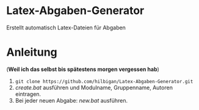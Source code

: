# Latex-Abgaben-Generator
Erstellt automatisch Latex-Dateien für Abgaben

# Anleitung
(**Weil ich das selbst bis spätestens morgen vergessen hab**)
1. ```git clone https://github.com/hilbigan/Latex-Abgaben-Generator.git```
2. *create.bat* ausführen und Modulname, Gruppenname, Autoren eintragen.
3. Bei jeder neuen Abgabe: *new.bat* ausführen.
